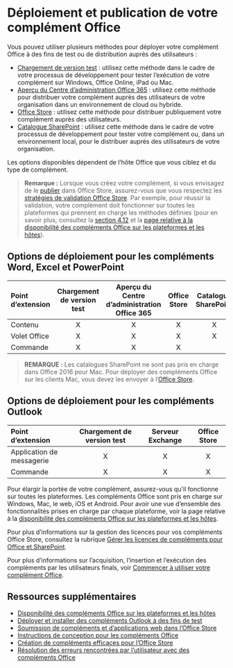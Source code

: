 
# <a name="deploy-and-publish-your-office-add-in"></a>Déploiement et publication de votre complément Office

Vous pouvez utiliser plusieurs méthodes pour déployer votre complément Office à des fins de test ou de distribution auprès des utilisateurs : 

- [Chargement de version test](../testing/create-a-network-shared-folder-catalog-for-task-pane-and-content-add-ins.md) : utilisez cette méthode dans le cadre de votre processus de développement pour tester l’exécution de votre complément sur Windows, Office Online, iPad ou Mac.
- [Aperçu du Centre d’administration Office 365](https://support.office.com/en-ie/article/Deploy-Office-Add-Ins-in-Office-365-737e8c86-be63-44d7-bf02-492fa7cd9c3f?ui=en-US&rs=en-IE&ad=IE) : utilisez cette méthode pour distribuer votre complément auprès des utilisateurs de votre organisation dans un environnement de cloud ou hybride.
- [Office Store] : utilisez cette méthode pour distribuer publiquement votre complément auprès des utilisateurs.
- [Catalogue SharePoint](publish-task-pane-and-content-add-ins-to-an-add-in-catalog.md) : utilisez cette méthode dans le cadre de votre processus de développement pour tester votre complément ou, dans un environnement local, pour le distribuer auprès des utilisateurs de votre organisation.

Les options disponibles dépendent de l’hôte Office que vous ciblez et du type de complément.

>**Remarque :** Lorsque vous créez votre complément, si vous envisagez de le [publier](../publish/publish.md) dans Office Store, assurez-vous que vous respectez les [stratégies de validation Office Store](https://msdn.microsoft.com/en-us/library/jj220035.aspx). Par exemple, pour réussir la validation, votre complément doit fonctionner sur toutes les plateformes qui prennent en charge les méthodes définies (pour en savoir plus, consultez la [section 4.12](https://msdn.microsoft.com/en-us/library/jj220035.aspx#Anchor_3) et la [page relative à la disponibilité des compléments Office sur les plateformes et les hôtes](https://dev.office.com/add-in-availability)).

## <a name="deployment-options-for-word-excel-and-powerpoint-add-ins"></a>Options de déploiement pour les compléments Word, Excel et PowerPoint

| Point d’extension            | Chargement de version test | Aperçu du Centre d’administration Office 365 |Office Store  | Catalogue SharePoint  |
|:----------------|:-----------:|:------------------:|:-------------------------------:|:------------:|
| Contenu         | X           | X                  | X                               | X            |
| Volet Office       | X           | X                  | X                               | X            |
| Commande         | X           | X                  | X                                |              |

> **REMARQUE :** Les catalogues SharePoint ne sont pas pris en charge dans Office 2016 pour Mac. Pour déployer des compléments Office sur les clients Mac, vous devez les envoyer à l’[Office Store].    

## <a name="deployment-options-for-outlook-add-ins"></a>Options de déploiement pour les compléments Outlook

| Point d’extension     | Chargement de version test | Serveur Exchange | Office Store |
|:---------|:-----------:|:---------------:|:------------:|
| Application de messagerie | X           | X               | X            |
| Commande  | X           | X               | X            |

Pour élargir la portée de votre complément, assurez-vous qu’il fonctionne sur toutes les plateformes. Les compléments Office sont pris en charge sur Windows, Mac, le web, iOS et Android. Pour avoir une vue d’ensemble des fonctionnalités prises en charge par chaque plateforme, voir la page relative à la [disponibilité des compléments Office sur les plateformes et les hôtes].   

Pour plus d’informations sur la gestion des licences pour vos compléments Office Store, consultez la rubrique [Gérer les licences de compléments pour Office et SharePoint](https://msdn.microsoft.com/EN-US/library/office/jj163257.aspx).

Pour plus d’informations sur l’acquisition, l’insertion et l’exécution des compléments par les utilisateurs finals, voir [Commencer à utiliser votre complément Office](https://support.office.com/en-ie/article/Start-using-your-Office-Add-in-82e665c4-6700-4b56-a3f3-ef5441996862?ui=en-US&rs=en-IE&ad=IE).

## <a name="additional-resources"></a>Ressources supplémentaires

- [Disponibilité des compléments Office sur les plateformes et les hôtes]
- [Déployer et installer des compléments Outlook à des fins de test](../outlook/testing-and-tips.md) 
- [Soumission de compléments et d’applications web dans l’Office Store][Office Store]
- [Instructions de conception pour les compléments Office](../design/add-in-design)
- [Création de compléments efficaces pour l’Office Store](https://msdn.microsoft.com/en-us/library/jj635874.aspx)
- [Résolution des erreurs rencontrées par l’utilisateur avec des compléments Office](../testing/testing-and-troubleshooting.md)

[Office Store]: http://msdn.microsoft.com/library/ff075782-1303-4517-91cc-b3d730e9b9ae%28Office.15%29.aspx
[Disponibilité des compléments Office sur les plateformes et les hôtes]: http://dev.office.com/add-in-availability
